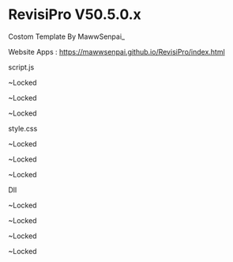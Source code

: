 # RevisiPro V50.5.0.x

Costom Template By MawwSenpai_


Website Apps :
https://mawwsenpai.github.io/RevisiPro/index.html


script.js

~Locked

~Locked

~Locked


style.css

~Locked

~Locked

~Locked


Dll 

~Locked

~Locked 

~Locked 

~Locked